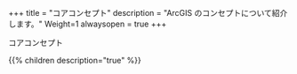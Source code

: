 +++
title = "コアコンセプト"
description = "ArcGIS のコンセプトについて紹介します。"
Weight=1
alwaysopen = true
+++

コアコンセプト

{{% children description="true"   %}}
